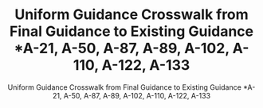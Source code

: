 ---
layout: resources-landing
title: "Uniform Guidance Crosswalk from Final Guidance to Existing Guidance *A-21, A-50, A-87, A-89, A-102, A-110, A-122, A-133"
subtitle: "Uniform Guidance Crosswalk from Final Guidance to Existing Guidance *A-21, A-50, A-87, A-89, A-102, A-110, A-122, A-133"
external_link: https://obamawhitehouse.archives.gov/sites/default/files/omb/fedreg/2013/uniform-guidance-crosswalk-to-predominate-source-existing-guidance.pdf
filters: federal-financial-assistance uniform-guidance-2-cfr-200 guidance omb 2013
---